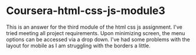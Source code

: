 # Coursera-html-css-js-module3
This is an answer for the third module of the html css js assignment. I've tried meeting all project requirements. Upon minimizing screen, the menu options can be accessed via a drop down. I've had some problems with the layout for mobile as I am struggling with the borders a little. 
